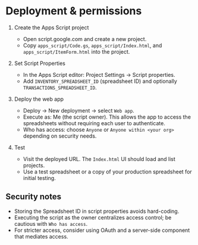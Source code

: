 Deployment & permissions
========================

1. Create the Apps Script project
   - Open script.google.com and create a new project.
   - Copy `apps_script/Code.gs`, `apps_script/Index.html`, and `apps_script/ItemForm.html` into the project.

2. Set Script Properties
   - In the Apps Script editor: Project Settings → Script properties.
   - Add `INVENTORY_SPREADSHEET_ID` (spreadsheet ID) and optionally `TRANSACTIONS_SPREADSHEET_ID`.

3. Deploy the web app
   - Deploy → New deployment → select `Web app`.
   - Execute as: Me (the script owner). This allows the app to access the spreadsheets without requiring each user to authenticate.
   - Who has access: choose `Anyone` or `Anyone within <your org>` depending on security needs.

4. Test
   - Visit the deployed URL. The `Index.html` UI should load and list projects.
   - Use a test spreadsheet or a copy of your production spreadsheet for initial testing.

Security notes
--------------
- Storing the Spreadsheet ID in script properties avoids hard-coding.
- Executing the script as the owner centralizes access control; be cautious with `Who has access`.
- For stricter access, consider using OAuth and a server-side component that mediates access.



